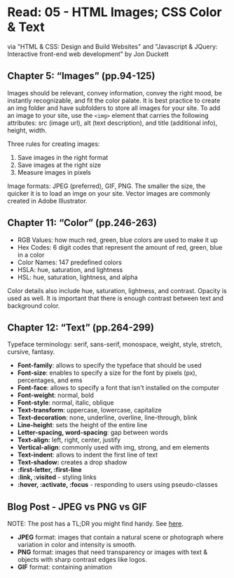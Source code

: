 # Read: 05 - HTML Images; CSS Color & Text

via "HTML & CSS: Design and Build Websites" and "Javascript & JQuery: Interactive front-end web development" by Jon Duckett

## Chapter 5: “Images” (pp.94-125)

Images should be relevant, convey information, convey the right mood, be instantly recognizable, and fit the color palate. It is best practice to create an img folder and have subfolders to store all images for your site. To add an image to your site, use the `<img>` element that carries the following attributes: src (image url), alt (text description), and title (additional info), height, width.

Three rules for creating images:

1. Save images in the right format
2. Save images at the right size
3. Measure images in pixels

Image formats: JPEG (preferred), GIF, PNG. The smaller the size, the quicker it is to load an imge on your site. Vector images are commonly created in Adobe Illustrator.

## Chapter 11: “Color” (pp.246-263)

- RGB Values: how much red, green, blue colors are used to make it up
- Hex Codes: 6 digit codes that represent the amount of red, green, blue in a color
- Color Names: 147 predefined colors
- HSLA: hue, saturation, and lightness
- HSL: hue, saturation, lightness, and alpha

Color details also include hue, saturation, lightness, and contrast. Opacity is used as well. It is important that there is enough contrast between text and background color.

## Chapter 12: “Text” (pp.264-299)

Typeface terminology: serif, sans-serif, monospace, weight, style, stretch, cursive, fantasy.

- **Font-family**: allows to specify the typeface that should be used
- **Font-size**: enables to specify a size for the font by pixels (px), percentages, and ems
- **Font-face**: allows to specify a font that isn't installed on the computer
- **Font-weight**: normal, bold
- **Font-style**: normal, italic, oblique
- **Text-transform**: uppercase, lowercase, capitalize
- **Text-decoration**: none, underline, overline, line-through, blink
- **Line-height**: sets the height of the entire line
- **Letter-spacing, word-spacing**: gap between words
- **Text-align:** left, right, center, justify
- **Vertical-align**: commonly used with img, strong, and em elements
- **Text-indent**: allows to indent the first line of text
- **Text-shadow:** creates a drop shadow
- **:first-letter, :first-line**
- **:link, :visited** - styling links
- **:hover, :activate, :focus** - responding to users using pseudo-classes

## Blog Post - JPEG vs PNG vs GIF

NOTE: The post has a TL;DR you might find handy. See [here](https://blog.imagekit.io/jpeg-vs-png-vs-gif-which-image-format-to-use-and-when-c8913ae3e01d).

- **JPEG** format: images that contain a natural scene or photograph where variation in color and intensity is smooth.
- **PNG** format: images that need transparency or images with text & objects with sharp contrast edges like logos.
- **GIF** format: containing animation
